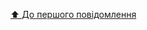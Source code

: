 [⬆ До першого повідомлення](https://discord.com/channels/219557939466338304/1215358948836905050/1215358952485814272)